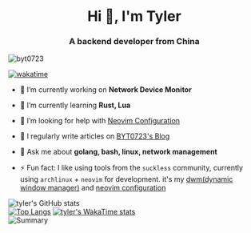 <h1 align="center">Hi 👋, I'm Tyler</h1>
<h3 align="center">A backend developer from China</h3>

<img src="https://komarev.com/ghpvc/?username=byt0723&label=Profile%20views&color=0e75b6&style=flat" alt="byt0723" />

[![wakatime](https://wakatime.com/badge/user/79cdfe46-84dc-4e18-b07f-4098daab9bbd.svg)](https://wakatime.com/@79cdfe46-84dc-4e18-b07f-4098daab9bbd)

- 🔭 I’m currently working on **Network Device Monitor**

- 🌱 I’m currently learning **Rust, Lua**

- 🤝 I’m looking for help with [Neovim Configuration](https://github.com/BYT0723/nvim)

- 📝 I regularly write articles on [BYT0723's Blog](https://byt0723.xyz)

- 💬 Ask me about **golang, bash, linux, network management**

- ⚡ Fun fact: I like using tools from the `suckless` community, currently using `archlinux` + `neovim` for development. it's my [dwm(dynamic window manager)](https://github.com/BYT0723/dwm) and [neovim configuration](https://github.com/BYT0723/nvim)


![tyler's GitHub stats](https://github-readme-stats.vercel.app/api?username=BYT0723&show_icons=true)  
[![Top Langs](https://github-readme-stats.vercel.app/api/top-langs/?username=BYT0723&layout=compact&exclude_repo=BYT0723,dotfile,wallpapers,blog,byt0723.github.io,dwm,st,nvim)](https://github.com/anuraghazra/github-readme-stats)
[![tyler's WakaTime stats](https://github-readme-stats.vercel.app/api/wakatime?username=BYT0723)](https://github.com/anuraghazra/github-readme-stats)  
![Summary](http://github-profile-summary-cards.vercel.app/api/cards/profile-details?username=BYT0723&theme=github)


